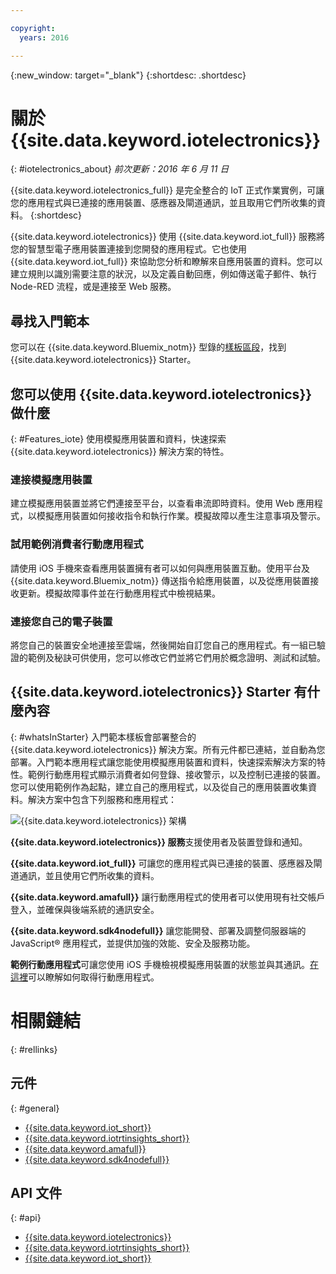 ```yaml
---

copyright:
  years: 2016

---
```


{:new_window: target="_blank"}
{:shortdesc: .shortdesc}

# 關於 {{site.data.keyword.iotelectronics}}
{: #iotelectronics_about}
*前次更新：2016 年 6 月 11 日*

{{site.data.keyword.iotelectronics_full}} 是完全整合的 IoT 正式作業實例，可讓您的應用程式與已連接的應用裝置、感應器及閘道通訊，並且取用它們所收集的資料。
{:shortdesc}

{{site.data.keyword.iotelectronics}} 使用 {{site.data.keyword.iot_full}} 服務將您的智慧型電子應用裝置連接到您開發的應用程式。它也使用 {{site.data.keyword.iot_full}} 來協助您分析和瞭解來自應用裝置的資料。您可以建立規則以識別需要注意的狀況，以及定義自動回應，例如傳送電子郵件、執行 Node-RED 流程，或是連接至 Web 服務。  

## 尋找入門範本

您可以在 {{site.data.keyword.Bluemix_notm}} 型錄的[樣板區段](https://console.{DomainName}/catalog/starters/iot-for-electronics-starter/)，找到 {{site.data.keyword.iotelectronics}} Starter。  

## 您可以使用 {{site.data.keyword.iotelectronics}} 做什麼
{: #Features_iote}
使用模擬應用裝置和資料，快速探索 {{site.data.keyword.iotelectronics}} 解決方案的特性。

### 連接模擬應用裝置
建立模擬應用裝置並將它們連接至平台，以查看串流即時資料。使用 Web 應用程式，以模擬應用裝置如何接收指令和執行作業。模擬故障以產生注意事項及警示。

### 試用範例消費者行動應用程式
請使用 iOS 手機來查看應用裝置擁有者可以如何與應用裝置互動。使用平台及 {{site.data.keyword.Bluemix_notm}} 傳送指令給應用裝置，以及從應用裝置接收更新。模擬故障事件並在行動應用程式中檢視結果。

### 連接您自己的電子裝置
將您自己的裝置安全地連接至雲端，然後開始自訂您自己的應用程式。有一組已驗證的範例及秘訣可供使用，您可以修改它們並將它們用於概念證明、測試和試驗。

## {{site.data.keyword.iotelectronics}} Starter 有什麼內容
{: #whatsInStarter}
入門範本樣板會部署整合的 {{site.data.keyword.iotelectronics}} 解決方案。所有元件都已連結，並自動為您部署。入門範本應用程式讓您能使用模擬應用裝置和資料，快速探索解決方案的特性。範例行動應用程式顯示消費者如何登錄、接收警示，以及控制已連接的裝置。您可以使用範例作為起點，建立自己的應用程式，以及從自己的應用裝置收集資料。解決方案中包含下列服務和應用程式：

![{{site.data.keyword.iotelectronics}} 架構](images/IoT4E_architecture.svg "{{site.data.keyword.iotelectronics}} 架構")

**{{site.data.keyword.iotelectronics}} 服務**支援使用者及裝置登錄和通知。

**{{site.data.keyword.iot_full}}** 可讓您的應用程式與已連接的裝置、感應器及閘道通訊，並且使用它們所收集的資料。

<!-- **{{site.data.keyword.iotrtinsights_full}}** enables you to enrich and monitor data from your devices, visualize what's happening now, and respond to emerging conditions by using automated actions. -->

**{{site.data.keyword.amafull}}** 讓行動應用程式的使用者可以使用現有社交帳戶登入，並確保與後端系統的通訊安全。

**{{site.data.keyword.sdk4nodefull}}** 讓您能開發、部署及調整伺服器端的 JavaScript&reg; 應用程式，並提供加強的效能、安全及服務功能。

**範例行動應用程式**可讓您使用 iOS 手機檢視模擬應用裝置的狀態並與其通訊。[在這裡](iotelectronics_config_mobile.html)可以瞭解如何取得行動應用程式。

# 相關鏈結
{: #rellinks}
## 元件
{: #general}
* [{{site.data.keyword.iot_short}}](https://new-console.ng.bluemix.net/docs/services/IoT/index.html#gettingstartedtemplate)
* [{{site.data.keyword.iotrtinsights_short}}](https://new-console.ng.bluemix.net/docs/services/iotrtinsights/index.html)   
* [{{site.data.keyword.amafull}}](https://new-console.ng.bluemix.net/docs/services/mobileaccess/index.html)
* [{{site.data.keyword.sdk4nodefull}}](https://new-console.ng.bluemix.net/docs/runtimes/nodejs/index.html#nodejs_runtime)


## API 文件
{: #api}
*  [{{site.data.keyword.iotelectronics}}](http://ibmiotforelectronics.mybluemix.net/public/iot4eregistrationapi.html)  
* [{{site.data.keyword.iotrtinsights_short}}](https://iotrti-prod.mam.ibmserviceengage.com/apidoc/)
* [{{site.data.keyword.iot_short}}](https://developer.ibm.com/iotfoundation/recipes/api-documentation/)
